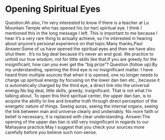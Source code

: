 # Opening Spiritual Eyes

Question:Ah also, I’m very interested to know if there is a teacher at Lu Mountain Temple who has opened his (or her) spiritual eye. ​I think I mentioned this in the long message I left. This is important to me because I hear it’s a very rare thing to actually achieve, so I’m interested in hearing about anyone’s personal experience on that topic.Many thanks,​Paul      Answer:Some of us have opened the spiritual eyes and then we have also shut them . It’s no big deal because it’s never an end goal. We practice to unfold our true wisdom, not for little skills like that.​If you are greedy for the insignificant, how can you ever get the “big prize”?  Question (follow up):By my understanding, opening the third eye is no insignificant matter. I have heard from multiple sources that when it is opened, one no longer needs to charge up spiritual energy by focusing on the lower dan tien etc., because it is automatically charged by the third eye, a direct link into the universal energy.​No big deal, little skills, greedy, insignificant. That is not what I’m talking about. To open this third spiritual center, the upper dan tian, is to acquire the ability to live and breathe truth through direct perception of the energetic nature of things. Seeing auras, seeing the internal organs, seeing the link between man and universe clearly and undeniably. No more faith or belief is necessary, it is replaced with clear understanding.  Answer:The opening of the upper dan tian is still very insignificant in regards to our Mahayana practice.​May I suggest that you check your sources more carefully before you believe such non-sense.